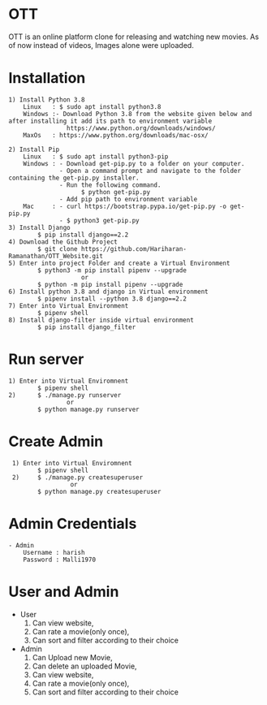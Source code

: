 # OTT

OTT is an online platform clone for releasing and watching new movies. As of now instead of videos, Images alone were uploaded.

# Installation
    1) Install Python 3.8
        Linux   : $ sudo apt install python3.8
        Windows :- Download Python 3.8 from the website given below and after installing it add its path to environment variable
                    https://www.python.org/downloads/windows/
        MaxOs   : https://www.python.org/downloads/mac-osx/
        
    2) Install Pip
        Linux   : $ sudo apt install python3-pip
        Windows : - Download get-pip.py to a folder on your computer.
                  - Open a command prompt and navigate to the folder containing the get-pip.py installer.
                  - Run the following command.
                        $ python get-pip.py
                  - Add pip path to environment variable
        Mac     : - curl https://bootstrap.pypa.io/get-pip.py -o get-pip.py
                  - $ python3 get-pip.py
    3) Install Django
            $ pip install django==2.2 
    4) Download the Github Project
            $ git clone https://github.com/Hariharan-Ramanathan/OTT_Website.git
    5) Enter into project Folder and create a Virtual Environment 
            $ python3 -m pip install pipenv --upgrade
                        or
            $ python -m pip install pipenv --upgrade
    6) Install python 3.8 and django in Virtual environment
            $ pipenv install --python 3.8 django==2.2
    7) Enter into Virtual Environment
            $ pipenv shell
    8) Install django-filter inside virtual environment
            $ pip install django_filter 

# Run server
    1) Enter into Virtual Enviromnent
            $ pipenv shell
    2)      $ ./manage.py runserver 
                    or
            $ python manage.py runserver
            
# Create Admin 
     1) Enter into Virtual Enviromnent
            $ pipenv shell
     2)     $ ./manage.py createsuperuser
                     or
            $ python manage.py createsuperuser

# Admin Credentials
    - Admin 
        Username : harish
        Password : Malli1970

# User and Admin        
- User
    1) Can view website, 
    2) Can rate a movie(only once),
    3) Can sort and filter according to their choice
- Admin
    1) Can Upload new Movie,
    2) Can delete an uploaded Movie,
    3) Can view website, 
    4) Can rate a movie(only once),
    5) Can sort and filter according to their choice
    
    
  

